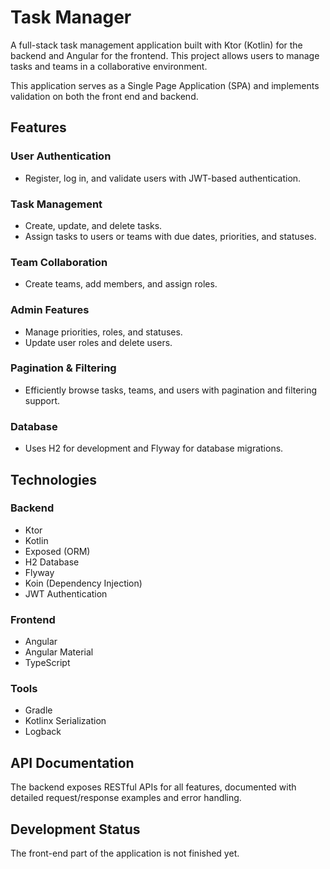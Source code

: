 # Task Manager

A full-stack task management application built with Ktor (Kotlin) for the backend and Angular for the frontend. This project allows users to manage tasks and teams in a collaborative environment.

This application serves as a Single Page Application (SPA) and implements validation on both the front end and backend.

## Features

### User Authentication
- Register, log in, and validate users with JWT-based authentication.

### Task Management
- Create, update, and delete tasks.
- Assign tasks to users or teams with due dates, priorities, and statuses.

### Team Collaboration
- Create teams, add members, and assign roles.

### Admin Features
- Manage priorities, roles, and statuses.
- Update user roles and delete users.

### Pagination & Filtering
- Efficiently browse tasks, teams, and users with pagination and filtering support.

### Database
- Uses H2 for development and Flyway for database migrations.

## Technologies

### Backend
- Ktor
- Kotlin
- Exposed (ORM)
- H2 Database
- Flyway
- Koin (Dependency Injection)
- JWT Authentication

### Frontend
- Angular
- Angular Material
- TypeScript

### Tools
- Gradle
- Kotlinx Serialization
- Logback

## API Documentation

The backend exposes RESTful APIs for all features, documented with detailed request/response examples and error handling.

## Development Status

The front-end part of the application is not finished yet.
